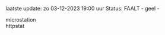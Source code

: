 laatste update: 
zo 03-12-2023 19:00   uur 
Status: FAALT - geel - 
<div class="service Y">microstation</div><div class="service Y">httpstat</div>